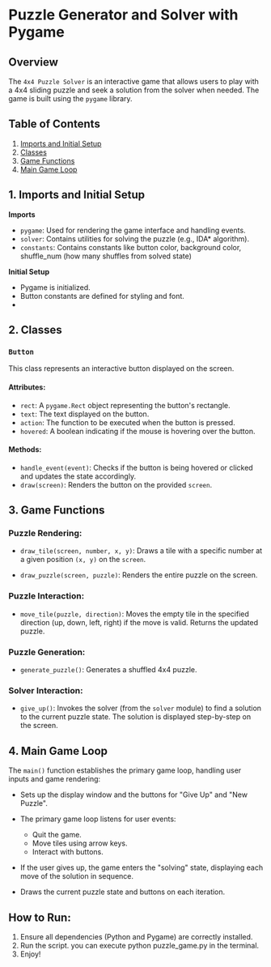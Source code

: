 # Puzzle Generator and Solver with Pygame

## Overview

The `4x4 Puzzle Solver` is an interactive game that allows users to play with a 4x4 sliding puzzle and seek a solution from the solver when needed. The game is built using the `pygame` library.

## Table of Contents
1. [Imports and Initial Setup](#imports-and-initial-setup)
2. [Classes](#classes)
3. [Game Functions](#game-functions)
4. [Main Game Loop](#main-game-loop)

## 1. Imports and Initial Setup

**Imports**
- `pygame`: Used for rendering the game interface and handling events.
- `solver`: Contains utilities for solving the puzzle (e.g., IDA* algorithm).
- `constants`: Contains constants like button color, background color, shuffle_num (how many shuffles from solved state)

**Initial Setup**
- Pygame is initialized.
- Button constants are defined for styling and font.
- 

## 2. Classes

### `Button`

This class represents an interactive button displayed on the screen.

#### Attributes:
- `rect`: A `pygame.Rect` object representing the button's rectangle.
- `text`: The text displayed on the button.
- `action`: The function to be executed when the button is pressed.
- `hovered`: A boolean indicating if the mouse is hovering over the button.

#### Methods:
- `handle_event(event)`: Checks if the button is being hovered or clicked and updates the state accordingly.
- `draw(screen)`: Renders the button on the provided `screen`.

## 3. Game Functions

### Puzzle Rendering:

- `draw_tile(screen, number, x, y)`: Draws a tile with a specific number at a given position `(x, y)` on the `screen`.
  
- `draw_puzzle(screen, puzzle)`: Renders the entire puzzle on the screen.

### Puzzle Interaction:

- `move_tile(puzzle, direction)`: Moves the empty tile in the specified direction (up, down, left, right) if the move is valid. Returns the updated puzzle.

### Puzzle Generation:

- `generate_puzzle()`: Generates a shuffled 4x4 puzzle.

### Solver Interaction:

- `give_up()`: Invokes the solver (from the `solver` module) to find a solution to the current puzzle state. The solution is displayed step-by-step on the screen.

## 4. Main Game Loop

The `main()` function establishes the primary game loop, handling user inputs and game rendering:

- Sets up the display window and the buttons for "Give Up" and "New Puzzle".
  
- The primary game loop listens for user events:
  - Quit the game.
  - Move tiles using arrow keys.
  - Interact with buttons.
  
- If the user gives up, the game enters the "solving" state, displaying each move of the solution in sequence.
  
- Draws the current puzzle state and buttons on each iteration.

## How to Run:
1. Ensure all dependencies (Python and Pygame) are correctly installed.
2. Run the script. you can execute python puzzle_game.py in the terminal.
3. Enjoy!
